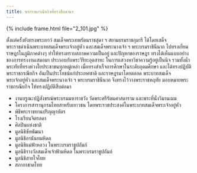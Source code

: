 ```yaml
---
title: พระราชกรณียกิจที่ทรงสืบสานฯ
---
```


{% include frame.html file="2_101.jpg" %}
<br>

<p>ตั้งแต่ครั้งยังทรงพระเยาว์ สมเด็จพระเทพรัตนราชสุดา ฯ สยามบรมราชกุมารี ได้โดยเสด็จพระราชดำเนินพระบาทสมเด็จพระเจ้าอยู่หัว และสมเด็จพระนางเจ้า ฯ พระบรมราชินีนาถ ไปทรงเยี่ยมราษฎรในภูมิภาคต่างๆ ทำให้ทรงทราบสภาพความเป็นอยู่ และปัญหาของราษฎร ทรงได้เห็นแบบอย่างของการทรงงานเสมอมา ประกอบกับพระวิริยะอุตสาหะ ในการแสวงหาวิชาความรู้อยู่เป็นนิจ รวมทั้งน้ำพระทัยที่ทรงห่วงใยประชาชนทุกหมู่เหล่า เมื่อทรงสำเร็จการศึกษาในระดับอุดมศึกษา และได้ทรงปฏิบัติพระราชกรณียกิจ อันเป็นประโยชน์แก่ประเทศชาติ และราษฎรมาโดยตลอด พระบาทสมเด็จพระเจ้าอยู่หัว และสมเด็จพระนางเจ้า ฯ พระบรมราชินีนาถ จึงทรงไว้วางพระราชหฤทัย มอบหมายพระราชกรณียกิจ ให้ทรงปฏิบัติสืบต่อมา
<br>

<ul><li>งานบรูณะปฏิสังขรณ์พระบรมมหาราชวัง วัดพระศรีรัตนศาสดาราม และพระที่นั่งวิมานเมฆ</li>
<li>โครงการสารานุกรมไทยสาหรับเยาวชน โดยพระราชประสงค์ในพระบาทสมเด็จพระเจ้าอยู่หัว</li>
<li>พิธีพระราชทานปริญญาบัตร</li>
<li>โรงเรียนจิตรลดา</li>
<li>ศิลปินแห่งชาติ</li>
<li>มูลนิธิชัยพัฒนา</li>
<li>มูลนิธิอานันทมหิดล</li>
<li>มูลนิธิแม่ฟ้าหลวง ในพระบรมราชูปถัมภ์</li>
<li>มูลนิธิรางวัลสมเด็จเจ้าฟ้ามหิดล ในพระบรมราชูปถัมภ์</li>
<li>มูลนิธิสายใจไทย</li>
<li>สภากาชาดไทย</li></ul>
<br>
<br></p>